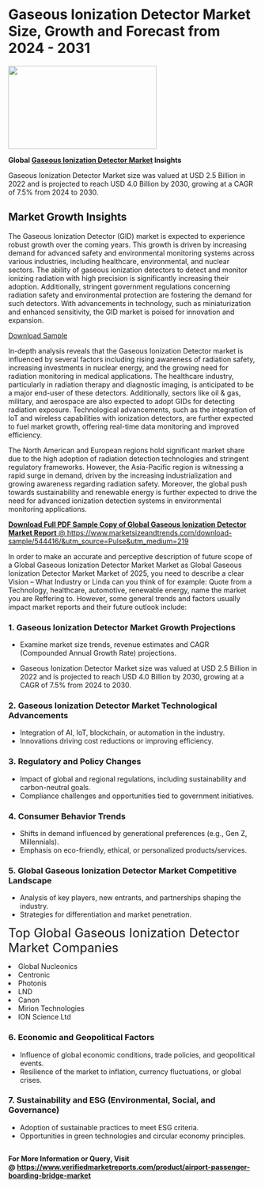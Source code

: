 <H1>Gaseous Ionization Detector Market Size, Growth and Forecast from 2024 - 2031</H1><img class="aligncenter size-medium wp-image-584254" src="https://thirdeyenews.in/wp-content/uploads/2024/09/Global-Market-Research-300x168.jpeg" alt="" width="300" height="168" /><p><strong>Global&nbsp;<a href="https://www.marketsizeandtrends.com/download-sample/544416/&amp;utm_source=Pulse&amp;utm_medium=219">Gaseous Ionization Detector Market</a> Insights</strong></p><p>Gaseous Ionization Detector Market size was valued at USD 2.5 Billion in 2022 and is projected to reach USD 4.0 Billion by 2030, growing at a CAGR of 7.5% from 2024 to 2030.</p><p><h2>Market Growth Insights</h2> <p>The Gaseous Ionization Detector (GID) market is expected to experience robust growth over the coming years. This growth is driven by increasing demand for advanced safety and environmental monitoring systems across various industries, including healthcare, environmental, and nuclear sectors. The ability of gaseous ionization detectors to detect and monitor ionizing radiation with high precision is significantly increasing their adoption. Additionally, stringent government regulations concerning radiation safety and environmental protection are fostering the demand for such detectors. With advancements in technology, such as miniaturization and enhanced sensitivity, the GID market is poised for innovation and expansion.</p> <p><a href="#">Download Sample</a></p> <p>In-depth analysis reveals that the Gaseous Ionization Detector market is influenced by several factors including rising awareness of radiation safety, increasing investments in nuclear energy, and the growing need for radiation monitoring in medical applications. The healthcare industry, particularly in radiation therapy and diagnostic imaging, is anticipated to be a major end-user of these detectors. Additionally, sectors like oil & gas, military, and aerospace are also expected to adopt GIDs for detecting radiation exposure. Technological advancements, such as the integration of IoT and wireless capabilities with ionization detectors, are further expected to fuel market growth, offering real-time data monitoring and improved efficiency.</p> <p>The North American and European regions hold significant market share due to the high adoption of radiation detection technologies and stringent regulatory frameworks. However, the Asia-Pacific region is witnessing a rapid surge in demand, driven by the increasing industrialization and growing awareness regarding radiation safety. Moreover, the global push towards sustainability and renewable energy is further expected to drive the need for advanced ionization detection systems in environmental monitoring applications.</p> <p><a href="#"></p><p><span class=""><strong>Download Full PDF Sample Copy of Global Gaseous Ionization Detector Market Report</strong> @ <a href="https://www.marketsizeandtrends.com/download-sample/544416/&amp;utm_source=Pulse&amp;utm_medium=219" target="_blank">https://www.marketsizeandtrends.com/download-sample/544416/&amp;utm_source=Pulse&amp;utm_medium=219</a></span></p><p>In order to make an accurate and perceptive description of future scope of a Global&nbsp;Gaseous Ionization Detector Market Market as Global&nbsp;Gaseous Ionization Detector Market Market of 2025, you need to describe a clear Vision &ndash; What Industry or Linda can you think of for example: Quote from a Technology, healthcare, automotive, renewable energy, name the market you are Reffering to. However, some general trends and factors usually impact market reports and their future outlook include:</p><h3>1.&nbsp;<strong>Gaseous Ionization Detector Market Growth Projections</strong></h3><ul><li>Examine market size trends, revenue estimates and CAGR (Compounded Annual Growth Rate) projections.</li><li><p>Gaseous Ionization Detector Market size was valued at USD 2.5 Billion in 2022 and is projected to reach USD 4.0 Billion by 2030, growing at a CAGR of 7.5% from 2024 to 2030.</p></li></ul><h3>2.&nbsp;<strong>Gaseous Ionization Detector Market Technological Advancements</strong></h3><ul><li>Integration of AI, IoT, blockchain, or automation in the industry.</li><li>Innovations driving cost reductions or improving efficiency.</li></ul><h3>3.&nbsp;<strong>Regulatory and Policy Changes</strong></h3><ul><li>Impact of global and regional regulations, including sustainability and carbon-neutral goals.</li><li>Compliance challenges and opportunities tied to government initiatives.</li></ul><h3>4.&nbsp;<strong>Consumer Behavior Trends</strong></h3><ul><li>Shifts in demand influenced by generational preferences (e.g., Gen Z, Millennials).</li><li>Emphasis on eco-friendly, ethical, or personalized products/services.</li></ul><h3>5.&nbsp;<strong>Global Gaseous Ionization Detector Market Competitive Landscape</strong></h3><ul><li>Analysis of key players, new entrants, and partnerships shaping the industry.</li><li>Strategies for differentiation and market penetration.</li></ul><p data-pm-slice="1 1 []"><span style="color: inherit; font-family: inherit; font-size: 25px;">Top Global Gaseous Ionization Detector Market Companies</span></p><div class="" data-test-id=""><p><li>Global Nucleonics</li><li> Centronic</li><li> Photonis</li><li> LND</li><li> Canon</li><li> Mirion Technologies</li><li> ION Science Ltd</li></p></div><h3>6.&nbsp;<strong>Economic and Geopolitical Factors</strong></h3><ul><li>Influence of global economic conditions, trade policies, and geopolitical events.</li><li>Resilience of the market to inflation, currency fluctuations, or global crises.</li></ul><h3>7.&nbsp;<strong>Sustainability and ESG (Environmental, Social, and Governance)</strong></h3><ul><li>Adoption of sustainable practices to meet ESG criteria.</li><li>Opportunities in green technologies and circular economy principles.</li></ul><h2><strong style="font-size: 14px;">For More Information or Query, Visit @&nbsp;</strong><a style="background-color: #ffffff; font-size: 14px;" href="https://www.marketsizeandtrends.com/report/gaseous-ionization-detector-market/" target="_blank">https://www.verifiedmarketreports.com/product/airport-passenger-boarding-bridge-market</a></h2>
